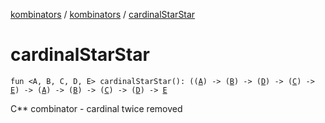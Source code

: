 [kombinators](../index.md) / [kombinators](index.md) / [cardinalStarStar](./cardinal-star-star.md)

# cardinalStarStar

`fun <A, B, C, D, E> cardinalStarStar(): ((`[`A`](cardinal-star-star.md#A)`) -> (`[`B`](cardinal-star-star.md#B)`) -> (`[`D`](cardinal-star-star.md#D)`) -> (`[`C`](cardinal-star-star.md#C)`) -> `[`E`](cardinal-star-star.md#E)`) -> (`[`A`](cardinal-star-star.md#A)`) -> (`[`B`](cardinal-star-star.md#B)`) -> (`[`C`](cardinal-star-star.md#C)`) -> (`[`D`](cardinal-star-star.md#D)`) -> `[`E`](cardinal-star-star.md#E)

C** combinator - cardinal twice removed

